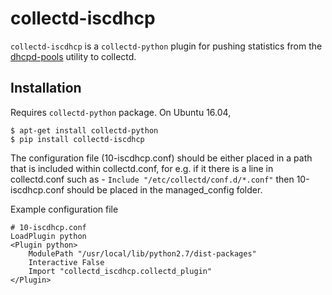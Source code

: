 # collectd-iscdhcp

`collectd-iscdhcp` is a `collectd-python` plugin for pushing statistics 
from the [dhcpd-pools](http://dhcpd-pools.sourceforge.net/) utility to 
collectd. 

## Installation

Requires `collectd-python` package. On Ubuntu 16.04,

    $ apt-get install collectd-python
    $ pip install collectd-iscdhcp

The configuration file (10-iscdhcp.conf) should be either placed in a 
path that is included within collectd.conf, for e.g. if it there is a 
line in collectd.conf such as - 
``` Include "/etc/collectd/conf.d/*.conf" ``` 
then 10-iscdhcp.conf should be placed in the managed_config folder.
    
Example configuration file    

    # 10-iscdhcp.conf
    LoadPlugin python				
    <Plugin python>		
        ModulePath "/usr/local/lib/python2.7/dist-packages"
        Interactive False		
        Import "collectd_iscdhcp.collectd_plugin"		
    </Plugin>
